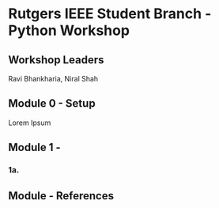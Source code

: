 # Rutgers IEEE Student Branch - Python Workshop

## Workshop Leaders

Ravi Bhankharia, Niral Shah

## Module 0 - Setup

Lorem Ipsum

## Module 1 - 

### 1a. 

## Module - References

